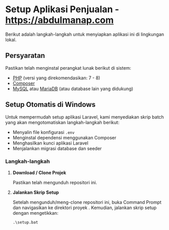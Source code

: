 # Setup Aplikasi Penjualan - https://abdulmanap.com

Berikut adalah langkah-langkah untuk menyiapkan aplikasi ini di lingkungan lokal.

## Persyaratan

Pastikan telah menginstal perangkat lunak berikut di sistem:
- [PHP](https://www.php.net/) (versi yang direkomendasikan: 7 - 8)
- [Composer](https://getcomposer.org/)
- [MySQL](https://www.mysql.com/) atau [MariaDB](https://mariadb.org/) (atau database lain yang didukung)

## Setup Otomatis di Windows

Untuk mempermudah setup aplikasi Laravel, kami menyediakan skrip batch yang akan mengotomatiskan langkah-langkah berikut:
- Menyalin file konfigurasi `.env`
- Menginstal dependensi menggunakan Composer
- Menghasilkan kunci aplikasi Laravel
- Menjalankan migrasi database dan seeder

### Langkah-langkah

1. **Download  / Clone Projek**

   Pastikan  telah mengunduh repositori ini.

2. **Jalankan Skrip Setup**

   Setelah mengunduh/meng-clone repositori ini, buka Command Prompt dan navigasikan ke direktori proyek . Kemudian, jalankan skrip setup dengan mengetikkan:

   ```cmd
   .\setup.bat

  
